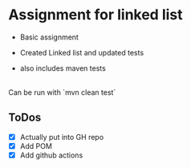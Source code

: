 # Assignment for linked list

* Basic assignment

* Created Linked list and updated tests
* also includes maven tests

<br> 
Can be run with 
`mvn clean test`

## ToDos
- [x] Actually put into GH repo
- [x] Add POM
- [x] Add github actions
